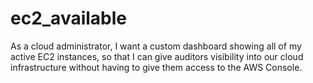 # ec2_available
As a cloud administrator, I want a custom dashboard showing all of my active EC2 instances, so that I can give auditors visibility into our cloud infrastructure without having to give them access to the AWS Console. 
